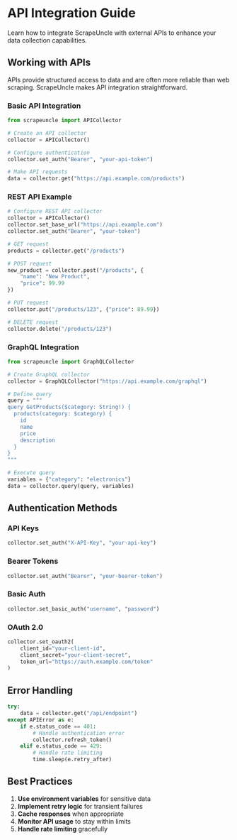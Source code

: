 # API Integration Guide

Learn how to integrate ScrapeUncle with external APIs to enhance your data collection capabilities.

## Working with APIs

APIs provide structured access to data and are often more reliable than web scraping. ScrapeUncle makes API integration straightforward.

### Basic API Integration

```python
from scrapeuncle import APICollector

# Create an API collector
collector = APICollector()

# Configure authentication
collector.set_auth("Bearer", "your-api-token")

# Make API requests
data = collector.get("https://api.example.com/products")
```

### REST API Example

```python
# Configure REST API collector
collector = APICollector()
collector.set_base_url("https://api.example.com")
collector.set_auth("Bearer", "your-token")

# GET request
products = collector.get("/products")

# POST request
new_product = collector.post("/products", {
    "name": "New Product",
    "price": 99.99
})

# PUT request
collector.put("/products/123", {"price": 89.99})

# DELETE request
collector.delete("/products/123")
```

### GraphQL Integration

```python
from scrapeuncle import GraphQLCollector

# Create GraphQL collector
collector = GraphQLCollector("https://api.example.com/graphql")

# Define query
query = """
query GetProducts($category: String!) {
  products(category: $category) {
    id
    name
    price
    description
  }
}
"""

# Execute query
variables = {"category": "electronics"}
data = collector.query(query, variables)
```

## Authentication Methods

### API Keys
```python
collector.set_auth("X-API-Key", "your-api-key")
```

### Bearer Tokens
```python
collector.set_auth("Bearer", "your-bearer-token")
```

### Basic Auth
```python
collector.set_basic_auth("username", "password")
```

### OAuth 2.0
```python
collector.set_oauth2(
    client_id="your-client-id",
    client_secret="your-client-secret",
    token_url="https://auth.example.com/token"
)
```

## Error Handling

```python
try:
    data = collector.get("/api/endpoint")
except APIError as e:
    if e.status_code == 401:
        # Handle authentication error
        collector.refresh_token()
    elif e.status_code == 429:
        # Handle rate limiting
        time.sleep(e.retry_after)
```

## Best Practices

1. **Use environment variables** for sensitive data
2. **Implement retry logic** for transient failures
3. **Cache responses** when appropriate
4. **Monitor API usage** to stay within limits
5. **Handle rate limiting** gracefully 